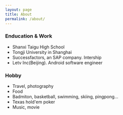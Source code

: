 ```yaml
---
layout: page
title: About
permalink: /about/
---
```


### Enducation & Work

* Shanxi Taigu High School
* Tongji University in Shanghai
* Successfactors, an SAP company. Intership
* Letv Inc(Beijing). Android software engineer

### Hobby

* Travel, photography
* Food
* Badmiton, basketball, swimming, skiing, pingpong...
* Texas hold'em poker
* Music, movie